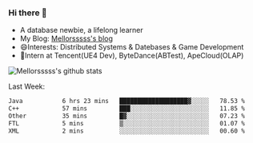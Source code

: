 ### Hi there 👋

- A database newbie, a lifelong learner
- My Blog: [Mellorsssss's blog](https://mellorsssss.com/)
- 😄Interests: Distributed Systems & Datebases & Game Development
- 🤔Intern at Tencent(UE4 Dev), ByteDance(ABTest), ApeCloud(OLAP)


![Mellorsssss's github stats](https://github-readme-stats-mellorsssss.vercel.app/api?username=Mellorsssss&show_icons=true&theme=radical)

<!-- ![Top Langs](https://github-readme-stats.vercel.app/api/top-langs/?username=anuraghazra&hide=javascript,html,typescript,css,glsl) -->

<!--
**Mellorsssss/Mellorsssss** is a ✨ _special_ ✨ repository because its `README.md` (this file) appears on your GitHub profile.

Here are some ideas to get you started:

- 🔭 I’m currently working on ...
- 🌱 I’m currently learning ...
- 👯 I’m looking to collaborate on ...
- 🤔 I’m looking for help with ...
- 💬 Ask me about ...
- 📫 How to reach me: ...
- 😄 Pronouns: ...
- ⚡ Fun fact: ...
-->

Last Week:
<!--START_SECTION:waka-->

```txt
Java           6 hrs 23 mins   ███████████████████▓░░░░░   78.53 %
C++            57 mins         ███░░░░░░░░░░░░░░░░░░░░░░   11.85 %
Other          35 mins         █▓░░░░░░░░░░░░░░░░░░░░░░░   07.23 %
FTL            5 mins          ▒░░░░░░░░░░░░░░░░░░░░░░░░   01.07 %
XML            2 mins          ░░░░░░░░░░░░░░░░░░░░░░░░░   00.60 %
```

<!--END_SECTION:waka-->
